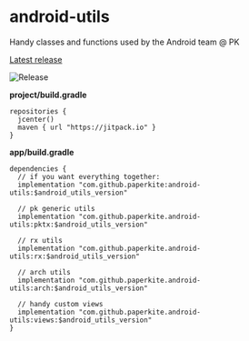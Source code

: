 # android-utils
Handy classes and functions used by the Android team @ PK

<a href=https://jitpack.io/#paperkite/android-utils>Latest release</a> 

![Release](https://jitpack.io/v/paperkite/android-utils.svg)

**project/build.gradle**
```
repositories {
  jcenter()
  maven { url "https://jitpack.io" }
}
```

**app/build.gradle**
```
dependencies {
  // if you want everything together:
  implementation "com.github.paperkite:android-utils:$android_utils_version"
  
  // pk generic utils
  implementation "com.github.paperkite.android-utils:pktx:$android_utils_version"
  
  // rx utils
  implementation "com.github.paperkite.android-utils:rx:$android_utils_version"

  // arch utils
  implementation "com.github.paperkite.android-utils:arch:$android_utils_version"

  // handy custom views
  implementation "com.github.paperkite.android-utils:views:$android_utils_version"
}
```
